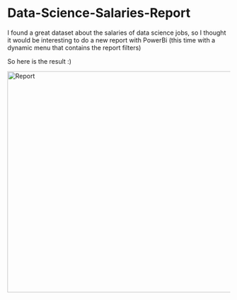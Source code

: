 # Data-Science-Salaries-Report

I found a great dataset about the salaries of data science jobs, so I thought it would be interesting to do a new report with PowerBi (this time with a dynamic menu that contains the report filters)

So here is the result :)

<img src="https://user-images.githubusercontent.com/91025810/215431856-c4cd29d2-5661-4466-953c-793d080154fc.gif" alt="Report" style="width:750px;height:500px;">
